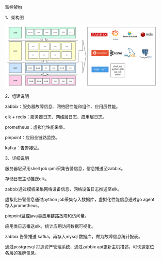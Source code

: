 监控架构



1、架构图

![](.\架构图.png)

2、组建说明

zabbix：服务器故障信息、网络层性能和组件、应用层性能。

elk + redis：服务器日志、网络层日志、应用层日志。

prometheus：虚拟化性能采集。

pinpoint：应用全链路监控。

kafka：告警接受。

3、详细说明

服务器层采用shell job ipmi采集告警信息，信息推送至zabbix。

存储日志主动推送elk。

zabbix通过模板采集网络设备信息，网络设备日志推送至elk。

虚拟化告警信息通过python job采集存入数据库，虚拟化性能信息通过go agent存入prometheus。

pinpoint监控java类应用链路故障和访问量。

应用类日志推送elk，统计应用访问数据可视化。

zabbix 告警推送 kafka，再存入mysql 数据库，做为故障信息统计报表。

通过postgresql 打造资产管理系统，通过zabbix api更新主机描述，可快速定位各层的准确信息。





